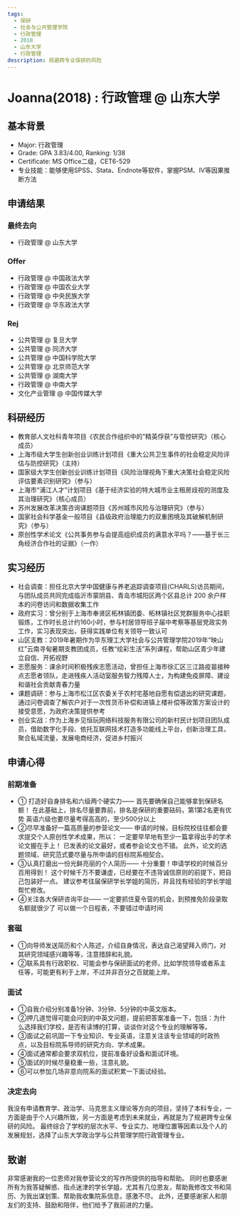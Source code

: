 ```yaml
---
tags:
  - 保研
  - 社会与公共管理学院
  - 行政管理
  - 2018
  - 山东大学
  - 行政管理
description: 规避跨专业保研的风险
---
```


# Joanna(2018) : 行政管理 @ 山东大学

## 基本背景

- Major: 行政管理
- Grade: GPA 3.83/4.00, Ranking: 1/38
- Certificate: MS Office二级，CET6-529
- 专业技能：能够使用SPSS、Stata、Endnote等软件，掌握PSM、IV等因果推断方法

## 申请结果

### 最终去向

- 行政管理 @ 山东大学

### Offer

- 行政管理 @ 中国政法大学
- 行政管理 @ 中国农业大学
- 行政管理 @ 中央民族大学
- 行政管理 @ 华东政法大学

### Rej

- 公共管理 @ 复旦大学
- 公共管理 @ 同济大学
- 公共管理 @ 中国科学院大学
- 公共管理 @ 北京师范大学
- 公共管理 @ 湖南大学
- 行政管理 @ 中南大学
- 文化产业管理 @ 中国传媒大学

## 科研经历

- 教育部人文社科青年项目《农民合作组织中的”精英俘获”与管控研究》（核心成员）
- 上海市级大学生创新创业训练计划项目《重大公共卫生事件的社会稳定风险评估与防控研究》（主持）
- 国家级大学生创新创业训练计划项目《风险治理视角下重大决策社会稳定风险评估要素识别研究》（参与）
- 上海市“浦江人才”计划项目《基于经济实验的特大城市业主租房歧视的测度及其治理研究》（核心成员）
- 苏州发展改革决策咨询课题项目《苏州城市风险与治理研究》（参与）
- 国家社会科学基金一般项目《县级政府治理能力的双重困境及其破解机制研究》（参与）
- 原创性学术论文《公共事务参与会提高组织成员的满意水平吗？——基于长三角经济合作社的证据》（一作）

## 实习经历

- 社会调查：担任北京大学中国健康与养老追踪调查项目(CHARLS)访员期间，与团队成员共同完成临沂市蒙阴县、青岛市城阳区两个区县总计 200 余户样本的问卷访问和数据收集工作
- 政府实习：曾分别于上海市奉贤区柘林镇团委、柘林镇社区党群服务中心挂职锻炼，工作时长总计约160小时，参与村居领导班子届中考察等基层党政实务工作，实习表现突出，获得实践单位有关领导一致认可
- 山区支教：2019年暑期作为华东理工大学社会与公共管理学院2019年“映山红”云南寻甸暑期支教团成员，任教“绘彩生活”系列课程，帮助山区青少年建立自信、开拓视野
- 志愿服务：课余时间积极残疾志愿活动，曾担任上海市徐汇区三江路疫苗接种点志愿者领队，走进残疾人活动室服务智力残障人士，为构建免疫屏障、建设和谐社会贡献青春力量
- 课题调研：参与上海市松江区农委关于农村宅基地自愿有偿退出的研究课题，通过问卷调查了解农户对于一次性货币补偿和进镇上楼补偿等政策方案设计的接受意愿，为政府决策提供参考
- 创业实战：作为上海乡见恒玩网络科技服务有限公司的新村民计划项目团队成员，借助数字化手段、依托互联网技术打造多功能线上平台，创新治理工具，聚合私域流量，发展电商经济，促进乡村振兴

## 申请心得

### 前期准备

- ① 打造好自身排名和六级两个硬实力——
首先要确保自己能够拿到保研名额！
在此基础上，排名尽量要靠前，排名是保研的重要砝码，第1第2名更有优势
英语六级也要尽量考得高高的，至少500分以上
- ②尽早准备好一篇高质量的参营论文——
申请的时候，目标院校往往都会要求提交个人原创性学术成果，所以：
一定要早早地有至少一篇拿得出手的学术论文握在手上！
已发表的论文最好，或者参会论文也不错。
此外，论文的选题领域、研究范式要尽量与所申请的目标院系相契合。
- ③认真打磨出一份光鲜亮丽的个人简历——
十分重要！申请学校的时候百分百用得到！
这个时候千万不要谦虚，已经要在不违背诚信原则的前提下，把自己包装好一点。
建议参考往届保研学长学姐的简历，并且找有经验的学长学姐帮忙修改。
- ④关注各大保研咨询平台——
一定要抓住夏令营的机会，到预推免阶段录取名额就很少了
可以做一个日程表，不要错过申请时间

### 套磁

- ①向导师发送简历和个人陈述，介绍自身情况，表达自己渴望拜入师门，对其研究领域感兴趣等等，注意措辞和礼貌。
- ②联系具有行政职权、可能会参与保研面试的老师，比如学院领导或者系主任等，可能更有利于上岸，不过并非百分之百就能上岸。

### 面试

- ①自我介绍分别准备1分钟、3分钟、5分钟的中英文版本。
- ②押几道觉得可能会问到的中英文问题，提前把答案准备一下，包括：为什么选择我们学校，是否有读博的打算，谈谈你对这个专业的理解等等。
- ③面试之前巩固一下专业知识、专业英语，注意关注该专业领域的时政热点，以及目标院系导师的研究方向、学术成果。
- ④面试通常都会要求双机位，提前准备好设备和面试环境。
- ⑤面试的时候尽量稳重一些，注意礼貌。
- ⑥可以参加几场非意向院系的面试积累一下面试经验。

### 决定去向

我没有申请教育学、政治学、马克思主义理论等方向的项目，坚持了本科专业，一方面是由于个人兴趣所致，另一方面是考虑到未来就业，再就是为了规避跨专业保研的风险。
最终综合了学校的层次水平、专业实力、地理位置等因素以及个人的发展规划，选择了山东大学政治学与公共管理学院行政管理专业。

## 致谢

非常感谢我的一位恩师对我参营论文的写作所提供的指导和帮助。
同时也要感谢所有为我答疑解惑、指点迷津的学长学姐，尤其有几位恩友，帮助我修改文书和简历、为我出谋划策、帮助我收集院系信息，感激不尽。
此外，还要感谢家人和朋友们的支持、鼓励和陪伴，他们给予了我前进的力量。

